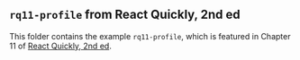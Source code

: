 ## `rq11-profile` from React Quickly, 2nd ed

This folder contains the example `rq11-profile`, which is featured in Chapter 11 of [React Quickly, 2nd ed](https://reactquickly.dev).
